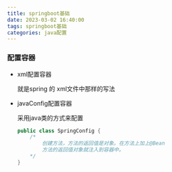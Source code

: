 ```yaml
---
title: springboot基础
date: 2023-03-02 16:40:00
tags: springboot基础
categories: java配置
---
```


### 配置容器

- xml配置容器

	就是spring 的 xml文件中那样的写法

- javaConfig配置容器

	采用java类的方式来配置

	```java
	public class SpringConfig {
	    /*
	    	创建方法，方法的返回值是对象。在方法上加上@Bean
	    	方法的返回值对象就注入到容器中。
	    */
	}
	```

	